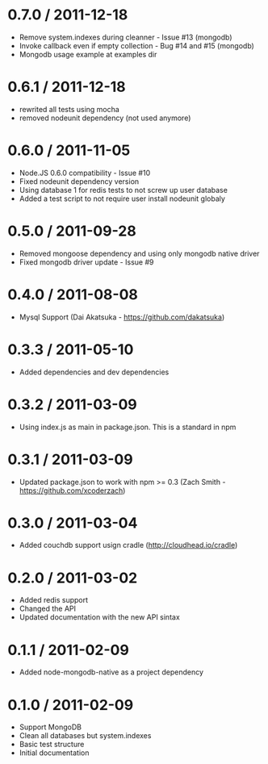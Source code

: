 0.7.0 / 2011-12-18
==================
  * Remove system.indexes during cleanner - Issue #13 (mongodb)
  * Invoke callback even if empty collection - Bug #14 and #15 (mongodb)
  * Mongodb usage example at examples dir

0.6.1 / 2011-12-18
==================
  * rewrited all tests using mocha
  * removed nodeunit dependency (not used anymore)

0.6.0 / 2011-11-05
==================
  * Node.JS 0.6.0 compatibility - Issue #10
  * Fixed nodeunit dependency version
  * Using database 1 for redis tests to not screw up user database
  * Added a test script to not require user install nodeunit globaly

0.5.0 / 2011-09-28
==================
  * Removed mongoose dependency and using only mongodb native driver
  * Fixed mongodb driver update - Issue #9

0.4.0 / 2011-08-08
==================

  * Mysql Support (Dai Akatsuka - https://github.com/dakatsuka)

0.3.3 / 2011-05-10
==================

  * Added dependencies and dev dependencies

0.3.2 / 2011-03-09
==================

  * Using index.js as main in package.json. This is a standard in npm

0.3.1 / 2011-03-09
==================

  * Updated package.json to work with npm >= 0.3 (Zach Smith - https://github.com/xcoderzach)

0.3.0 / 2011-03-04
==================

  * Added couchdb support usign cradle (http://cloudhead.io/cradle)

0.2.0 / 2011-03-02
==================

  * Added redis support
  * Changed the API
  * Updated documentation with the new API sintax

0.1.1 / 2011-02-09
==================

  * Added node-mongodb-native as a project dependency

0.1.0 / 2011-02-09
==================

  * Support MongoDB
  * Clean all databases but system.indexes
  * Basic test structure
  * Initial documentation

